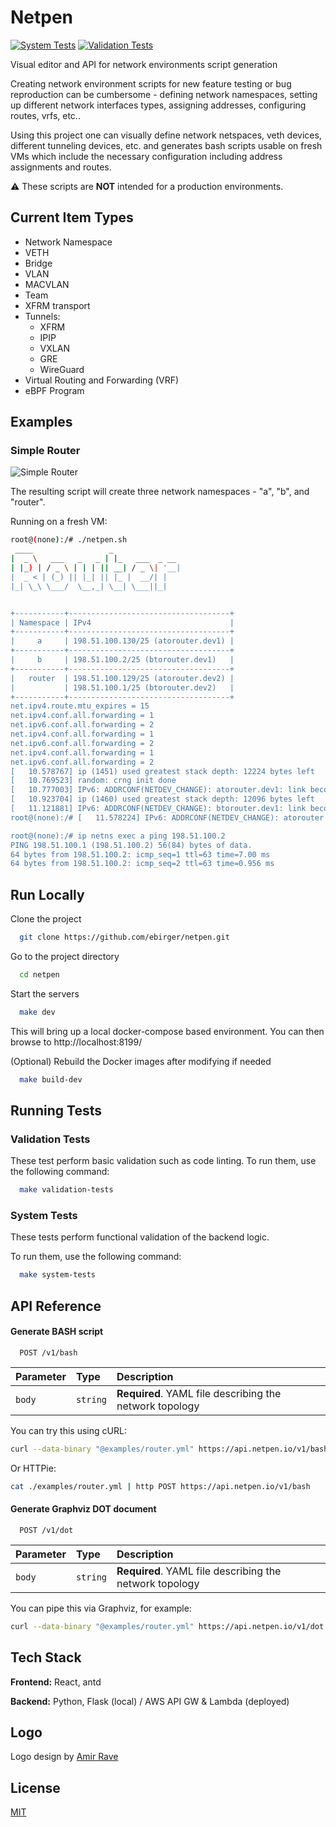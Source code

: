 # Netpen

[![System Tests](https://github.com/ebirger/netpen/actions/workflows/system-tests.yml/badge.svg)](https://github.com/ebirger/netpen/actions/workflows/system-tests.yml)
[![Validation Tests](https://github.com/ebirger/netpen/actions/workflows/validation-tests.yml/badge.svg)](https://github.com/ebirger/netpen/actions/workflows/validation-tests.yml)

Visual editor and API for network environments script generation

Creating network environment scripts for new feature testing
or bug reproduction can be cumbersome - defining network namespaces,
setting up different network interfaces types, assigning addresses,
configuring routes, vrfs, etc..

Using this project one can visually define network netspaces, veth devices,
different tunneling devices, etc. and generates bash scripts usable on fresh
VMs which include the necessary configuration including address assignments
and routes.

:warning: These scripts are **NOT** intended for a production environments.

## Current Item Types
- Network Namespace
- VETH
- Bridge
- VLAN
- MACVLAN
- Team
- XFRM transport
- Tunnels:
  - XFRM
  - IPIP
  - VXLAN
  - GRE
  - WireGuard
- Virtual Routing and Forwarding (VRF)
- eBPF Program

## Examples

### Simple Router

![Simple Router](/examples/router.png?raw=true)

The resulting script will create three network namespaces - "a", "b", and "router".

Running on a fresh VM:

```bash
root@(none):/# ./netpen.sh
 ____                 _
|  _ \   ___   _   _ | |_   ___  _ __
| |_) | / _ \ | | | || __| / _ \| '__|
|  _ < | (_) || |_| || |_ |  __/| |
|_| \_\ \___/  \__,_| \__| \___||_|


+-----------+------------------------------------+
| Namespace | IPv4                               |
+-----------+------------------------------------+
|     a     | 198.51.100.130/25 (atorouter.dev1) |
+-----------+------------------------------------+
|     b     | 198.51.100.2/25 (btorouter.dev1)   |
+-----------+------------------------------------+
|   router  | 198.51.100.129/25 (atorouter.dev2) |
|           | 198.51.100.1/25 (btorouter.dev2)   |
+-----------+------------------------------------+
net.ipv4.route.mtu_expires = 15
net.ipv4.conf.all.forwarding = 1
net.ipv6.conf.all.forwarding = 2
net.ipv4.conf.all.forwarding = 1
net.ipv6.conf.all.forwarding = 2
net.ipv4.conf.all.forwarding = 1
net.ipv6.conf.all.forwarding = 2
[   10.578767] ip (1451) used greatest stack depth: 12224 bytes left
[   10.769523] random: crng init done
[   10.777003] IPv6: ADDRCONF(NETDEV_CHANGE): atorouter.dev1: link becomes ready
[   10.923704] ip (1460) used greatest stack depth: 12096 bytes left
[   11.121881] IPv6: ADDRCONF(NETDEV_CHANGE): btorouter.dev1: link becomes ready
root@(none):/# [   11.578224] IPv6: ADDRCONF(NETDEV_CHANGE): atorouter.dev2: link becomes ready

root@(none):/# ip netns exec a ping 198.51.100.2
PING 198.51.100.1 (198.51.100.2) 56(84) bytes of data.
64 bytes from 198.51.100.2: icmp_seq=1 ttl=63 time=7.00 ms
64 bytes from 198.51.100.2: icmp_seq=2 ttl=63 time=0.956 ms
```

## Run Locally

Clone the project

```bash
  git clone https://github.com/ebirger/netpen.git
```

Go to the project directory

```bash
  cd netpen
```

Start the servers

```bash
  make dev
```

This will bring up a local docker-compose based environment. You can then browse to http://localhost:8199/

(Optional) Rebuild the Docker images after modifying if needed

```bash
  make build-dev
```

## Running Tests

### Validation Tests

These test perform basic validation such as code linting.
To run them, use the following command:

```bash
  make validation-tests
```

### System Tests

These tests perform functional validation of the backend logic.

To run them, use the following command:

```bash
  make system-tests
```

## API Reference

#### Generate BASH script

```http
  POST /v1/bash
```

| Parameter | Type     | Description                                             |
| :-------- | :------- | :------------------------------------------------------ |
| `body`    | `string` | **Required**. YAML file describing the network topology |

You can try this using cURL:

```bash
curl --data-binary "@examples/router.yml" https://api.netpen.io/v1/bash
```

Or HTTPie:

```bash
cat ./examples/router.yml | http POST https://api.netpen.io/v1/bash
```

#### Generate Graphviz DOT document

```http
  POST /v1/dot
```

| Parameter | Type     | Description                                             |
| :-------- | :------- | :------------------------------------------------------ |
| `body`    | `string` | **Required**. YAML file describing the network topology |

You can pipe this via Graphviz, for example:

```bash
curl --data-binary "@examples/router.yml" https://api.netpen.io/v1/dot | dot -Tpng | display
```

## Tech Stack

**Frontend:** React, antd

**Backend:** Python, Flask (local) / AWS API GW & Lambda (deployed)

## Logo

Logo design by [Amir Rave](https://github.com/amirave)

## License

[MIT](https://choosealicense.com/licenses/mit/)
